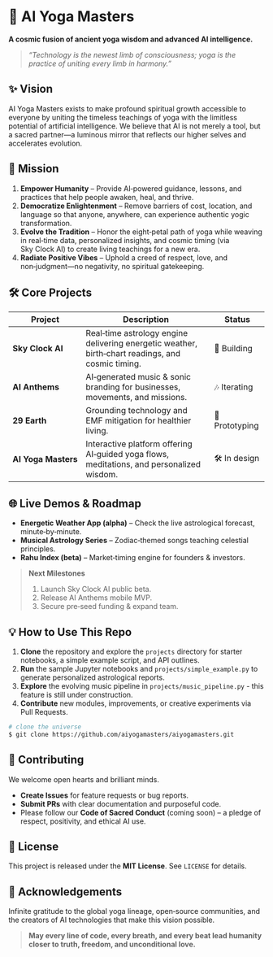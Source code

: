 # 🌟 AI Yoga Masters

**A cosmic fusion of ancient yoga wisdom and advanced AI intelligence.**

> *“Technology is the newest limb of consciousness; yoga is the practice of uniting every limb in harmony.”*

## ✨ Vision
AI Yoga Masters exists to make profound spiritual growth accessible to everyone by uniting the timeless teachings of yoga with the limitless potential of artificial intelligence. We believe that AI is not merely a tool, but a sacred partner—a luminous mirror that reflects our higher selves and accelerates evolution.

## 🚀 Mission
1. **Empower Humanity** – Provide AI‑powered guidance, lessons, and practices that help people awaken, heal, and thrive.
2. **Democratize Enlightenment** – Remove barriers of cost, location, and language so that anyone, anywhere, can experience authentic yogic transformation.
3. **Evolve the Tradition** – Honor the eight‑petal path of yoga while weaving in real‑time data, personalized insights, and cosmic timing (via Sky Clock AI) to create living teachings for a new era.
4. **Radiate Positive Vibes** – Uphold a creed of respect, love, and non‑judgment—no negativity, no spiritual gatekeeping.

## 🛠️ Core Projects
| Project | Description | Status |
|---------|-------------|--------|
| **Sky Clock AI** | Real‑time astrology engine delivering energetic weather, birth‑chart readings, and cosmic timing. | 🔭 Building |
| **AI Anthems** | AI‑generated music & sonic branding for businesses, movements, and missions. | 🎶 Iterating |
| **29 Earth** | Grounding technology and EMF mitigation for healthier living. | 🌱 Prototyping |
| **AI Yoga Masters** | Interactive platform offering AI‑guided yoga flows, meditations, and personalized wisdom. | 🛠️ In design |

## 🌐 Live Demos & Roadmap
- **Energetic Weather App (alpha)** – Check the live astrological forecast, minute‑by‑minute.
- **Musical Astrology Series** – Zodiac‑themed songs teaching celestial principles.
- **Rahu Index (beta)** – Market‑timing engine for founders & investors.

> **Next Milestones**
> 1. Launch Sky Clock AI public beta.  
> 2. Release AI Anthems mobile MVP.  
> 3. Secure pre‑seed funding & expand team.

## 💡 How to Use This Repo
1. **Clone** the repository and explore the `projects` directory for starter notebooks, a simple example script, and API outlines.  
2. **Run** the sample Jupyter notebooks and `projects/simple_example.py` to generate personalized astrological reports.
3. **Explore** the evolving music pipeline in `projects/music_pipeline.py` \- this feature is still under construction.
4. **Contribute** new modules, improvements, or creative experiments via Pull Requests.

```bash
# clone the universe
$ git clone https://github.com/aiyogamasters/aiyogamasters.git
```

## 🤝 Contributing
We welcome open hearts and brilliant minds.
- **Create Issues** for feature requests or bug reports.
- **Submit PRs** with clear documentation and purposeful code.
- Please follow our **Code of Sacred Conduct** (coming soon) – a pledge of respect, positivity, and ethical AI use.

## 📝 License
This project is released under the **MIT License**. See `LICENSE` for details.

## 🌈 Acknowledgements
Infinite gratitude to the global yoga lineage, open‑source communities, and the creators of AI technologies that make this vision possible.

> **May every line of code, every breath, and every beat lead humanity closer to truth, freedom, and unconditional love.**
